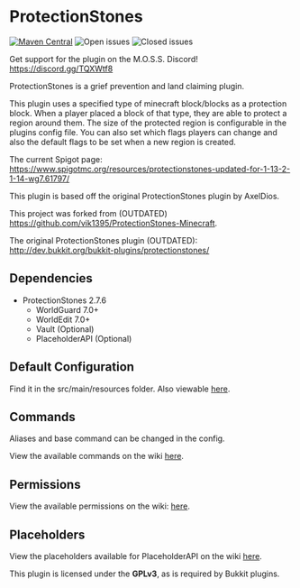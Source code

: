 # ProtectionStones
[![Maven Central](https://img.shields.io/maven-central/v/dev.espi/protectionstones.svg?label=Maven%20Central)](https://search.maven.org/search?q=g:%22dev.espi%22%20AND%20a:%22protectionstones%22)
![Open issues](https://img.shields.io/github/issues-raw/espidev/ProtectionStones)
![Closed issues](https://img.shields.io/github/issues-closed-raw/espidev/ProtectionStones)

Get support for the plugin on the M.O.S.S. Discord! https://discord.gg/TQXWtf8

ProtectionStones is a grief prevention and land claiming plugin.

This plugin uses a specified type of minecraft block/blocks as a protection block. When a player placed a block of that type, they are able to protect a region around them. The size of the protected region is configurable in the plugins config file. You can also set which flags players can change and also the default flags to be set when a new region is created.

The current Spigot page: https://www.spigotmc.org/resources/protectionstones-updated-for-1-13-2-1-14-wg7.61797/

This plugin is based off the original ProtectionStones plugin by AxelDios.

This project was forked from (OUTDATED) https://github.com/vik1395/ProtectionStones-Minecraft.

The original ProtectionStones plugin (OUTDATED): http://dev.bukkit.org/bukkit-plugins/protectionstones/

## Dependencies
* ProtectionStones 2.7.6
  * WorldGuard 7.0+
  * WorldEdit 7.0+
  * Vault (Optional)
  * PlaceholderAPI (Optional)
  
## Default Configuration
Find it in the src/main/resources folder. Also viewable [here](https://github.com/espidev/ProtectionStones/wiki/Configuration).

## Commands
Aliases and base command can be changed in the config.

View the available commands on the wiki [here](https://github.com/espidev/ProtectionStones/wiki/Commands).

## Permissions
View the available permissions on the wiki: [here](https://github.com/espidev/ProtectionStones/wiki/Permissions).

## Placeholders
View the placeholders available for PlaceholderAPI on the wiki [here](https://github.com/espidev/ProtectionStones/wiki/Placeholders).

This plugin is licensed under the **GPLv3**, as is required by Bukkit plugins.

